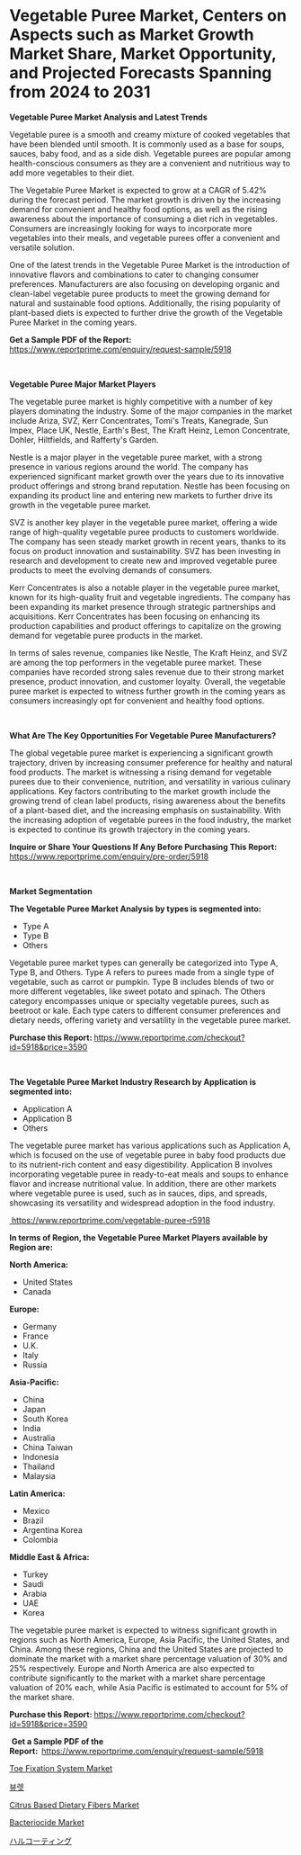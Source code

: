 <p><h1>Vegetable Puree Market, Centers on Aspects such as Market Growth Market Share, Market Opportunity, and Projected Forecasts Spanning from 2024 to 2031</h1></p><p><strong>Vegetable Puree Market Analysis and Latest Trends</strong></p>
<p><p>Vegetable puree is a smooth and creamy mixture of cooked vegetables that have been blended until smooth. It is commonly used as a base for soups, sauces, baby food, and as a side dish. Vegetable purees are popular among health-conscious consumers as they are a convenient and nutritious way to add more vegetables to their diet.</p><p>The Vegetable Puree Market is expected to grow at a CAGR of 5.42% during the forecast period. The market growth is driven by the increasing demand for convenient and healthy food options, as well as the rising awareness about the importance of consuming a diet rich in vegetables. Consumers are increasingly looking for ways to incorporate more vegetables into their meals, and vegetable purees offer a convenient and versatile solution.</p><p>One of the latest trends in the Vegetable Puree Market is the introduction of innovative flavors and combinations to cater to changing consumer preferences. Manufacturers are also focusing on developing organic and clean-label vegetable puree products to meet the growing demand for natural and sustainable food options. Additionally, the rising popularity of plant-based diets is expected to further drive the growth of the Vegetable Puree Market in the coming years.</p></p>
<p><strong>Get a Sample PDF of the Report:&nbsp;</strong> <a href="https://www.reportprime.com/enquiry/request-sample/5918">https://www.reportprime.com/enquiry/request-sample/5918</a></p>
<p>&nbsp;</p>
<p><strong>Vegetable Puree Major Market Players</strong></p>
<p><p>The vegetable puree market is highly competitive with a number of key players dominating the industry. Some of the major companies in the market include Ariza, SVZ, Kerr Concentrates, Tomi's Treats, Kanegrade, Sun Impex, Place UK, Nestle, Earth's Best, The Kraft Heinz, Lemon Concentrate, Dohler, Hiltfields, and Rafferty's Garden.</p><p>Nestle is a major player in the vegetable puree market, with a strong presence in various regions around the world. The company has experienced significant market growth over the years due to its innovative product offerings and strong brand reputation. Nestle has been focusing on expanding its product line and entering new markets to further drive its growth in the vegetable puree market.</p><p>SVZ is another key player in the vegetable puree market, offering a wide range of high-quality vegetable puree products to customers worldwide. The company has seen steady market growth in recent years, thanks to its focus on product innovation and sustainability. SVZ has been investing in research and development to create new and improved vegetable puree products to meet the evolving demands of consumers.</p><p>Kerr Concentrates is also a notable player in the vegetable puree market, known for its high-quality fruit and vegetable ingredients. The company has been expanding its market presence through strategic partnerships and acquisitions. Kerr Concentrates has been focusing on enhancing its production capabilities and product offerings to capitalize on the growing demand for vegetable puree products in the market.</p><p>In terms of sales revenue, companies like Nestle, The Kraft Heinz, and SVZ are among the top performers in the vegetable puree market. These companies have recorded strong sales revenue due to their strong market presence, product innovation, and customer loyalty. Overall, the vegetable puree market is expected to witness further growth in the coming years as consumers increasingly opt for convenient and healthy food options.</p></p>
<p>&nbsp;</p>
<p><strong>What Are The Key Opportunities For Vegetable Puree Manufacturers?</strong></p>
<p><p>The global vegetable puree market is experiencing a significant growth trajectory, driven by increasing consumer preference for healthy and natural food products. The market is witnessing a rising demand for vegetable purees due to their convenience, nutrition, and versatility in various culinary applications. Key factors contributing to the market growth include the growing trend of clean label products, rising awareness about the benefits of a plant-based diet, and the increasing emphasis on sustainability. With the increasing adoption of vegetable purees in the food industry, the market is expected to continue its growth trajectory in the coming years.</p></p>
<p><strong>Inquire or Share Your Questions If Any Before Purchasing This Report:</strong> <a href="https://www.reportprime.com/enquiry/pre-order/5918">https://www.reportprime.com/enquiry/pre-order/5918</a></p>
<p>&nbsp;</p>
<p><strong>Market Segmentation</strong></p>
<p><strong>The Vegetable Puree Market Analysis by types is segmented into:</strong></p>
<p><ul><li>Type A</li><li>Type B</li><li>Others</li></ul></p>
<p><p>Vegetable puree market types can generally be categorized into Type A, Type B, and Others. Type A refers to purees made from a single type of vegetable, such as carrot or pumpkin. Type B includes blends of two or more different vegetables, like sweet potato and spinach. The Others category encompasses unique or specialty vegetable purees, such as beetroot or kale. Each type caters to different consumer preferences and dietary needs, offering variety and versatility in the vegetable puree market.</p></p>
<p><strong>Purchase this Report:&nbsp;</strong><a href="https://www.reportprime.com/checkout?id=5918&price=3590">https://www.reportprime.com/checkout?id=5918&price=3590</a></p>
<p>&nbsp;</p>
<p><strong>The Vegetable Puree Market Industry Research by Application is segmented into:</strong></p>
<p><ul><li>Application A</li><li>Application B</li><li>Others</li></ul></p>
<p><p>The vegetable puree market has various applications such as Application A, which is focused on the use of vegetable puree in baby food products due to its nutrient-rich content and easy digestibility. Application B involves incorporating vegetable puree in ready-to-eat meals and soups to enhance flavor and increase nutritional value. In addition, there are other markets where vegetable puree is used, such as in sauces, dips, and spreads, showcasing its versatility and widespread adoption in the food industry.</p></p>
<p><a href="https://www.reportprime.com/vegetable-puree-r5918">&nbsp;https://www.reportprime.com/vegetable-puree-r5918</a></p>
<p><strong>In terms of Region, the Vegetable Puree Market Players available by Region are:</strong></p>
<p>
    <p> <strong> North America: </strong>
        <ul>
            <li>United States</li>
            <li>Canada</li>
        </ul>
        </p> 
    <p> <strong> Europe: </strong>
        <ul>
            <li>Germany</li>
            <li>France</li>
            <li>U.K.</li>
            <li>Italy</li>
            <li>Russia</li>
        </ul>
        </p> 
    <p> <strong> Asia-Pacific: </strong>
        <ul>
            <li>China</li>
            <li>Japan</li>
            <li>South Korea</li>
            <li>India</li>
            <li>Australia</li>
            <li>China Taiwan</li>
            <li>Indonesia</li>
            <li>Thailand</li>
            <li>Malaysia</li>
        </ul>
        </p> 
    <p> <strong> Latin America: </strong>
        <ul>
            <li>Mexico</li>
            <li>Brazil</li>
            <li>Argentina Korea</li>
            <li>Colombia</li>
        </ul>
        </p> 
    <p> <strong> Middle East & Africa: </strong>
        <ul>
            <li>Turkey</li>
            <li>Saudi</li>
            <li>Arabia</li>
            <li>UAE</li>
            <li>Korea</li>
        </ul>
    </p>
    </p>
<p><p>The vegetable puree market is expected to witness significant growth in regions such as North America, Europe, Asia Pacific, the United States, and China. Among these regions, China and the United States are projected to dominate the market with a market share percentage valuation of 30% and 25% respectively. Europe and North America are also expected to contribute significantly to the market with a market share percentage valuation of 20% each, while Asia Pacific is estimated to account for 5% of the market share.</p></p>
<p><strong>Purchase this Report: </strong><a href="https://www.reportprime.com/checkout?id=5918&price=3590">https://www.reportprime.com/checkout?id=5918&price=3590</a></p>
<p>&nbsp;<strong>Get a Sample PDF of the Report:&nbsp;&nbsp;</strong><a href="https://www.reportprime.com/enquiry/request-sample/5918">https://www.reportprime.com/enquiry/request-sample/5918</a></p>
<p><strong></strong></p>
<p><p><a href="https://issuu.com/reportprime-2/docs/toe-fixation-system-market-size-2030.pptx">Toe Fixation System Market</a></p><p><a href="https://medium.com/@seanturner6262/%EB%B2%84%EB%A0%9B-%EC%8B%9C%EC%9E%A5-%EC%97%AD%ED%95%99-%ED%83%90%EC%83%89-%EA%B8%80%EB%A1%9C%EB%B2%8C-%ED%8A%B8%EB%A0%8C%EB%93%9C-%EB%B0%8F-%EB%AF%B8%EB%9E%98-%EC%84%B1%EC%9E%A5-%EC%A0%84%EB%A7%9D-2024-2031-%EC%9D%80-135%ED%8E%98%EC%9D%B4%EC%A7%80%EB%A1%9C-%EB%8B%A4%EB%A3%A8%EC%96%B4%EC%A0%B8-%EC%9E%88%EC%8A%B5%EB%8B%88%EB%8B%A4-50e5bc356c49">뷰렛</a></p><p><a href="https://github.com/RichRobinson5/Market-Research-Report-List-6/blob/main/citrus-based-dietary-fibers-market.md">Citrus Based Dietary Fibers Market</a></p><p><a href="https://medium.com/@amandaexton567/analyzing-bacteriocide-market-dynamics-and-growth-drivers-and-forecasted-for-period-from-2024-to-c4ac7ea4bde6">Bacteriocide Market</a></p><p><a href="https://medium.com/@ifhhndtz21/%E6%AC%A1%E3%81%AE%E6%96%87%E3%82%92%E6%97%A5%E6%9C%AC%E8%AA%9E%E3%81%AB%E7%BF%BB%E8%A8%B3%E3%81%97%E3%81%A6%E3%81%8F%E3%81%A0%E3%81%95%E3%81%84-%E3%82%B0%E3%83%AD%E3%83%BC%E3%83%90%E3%83%AB%E3%83%8F%E3%83%AB%E8%88%B9%E4%BD%93%E5%A1%97%E6%96%99%E5%B8%82%E5%A0%B4%E3%82%BB%E3%82%AF%E3%82%BF%E3%83%BC-%E7%A8%AE%E9%A1%9E-%E3%82%A2%E3%83%97%E3%83%AA%E3%82%B1%E3%83%BC%E3%82%B7%E3%83%A7%E3%83%B3-%E5%B8%82%E5%A0%B4%E3%83%97%E3%83%AC%E3%83%BC%E3%83%A4%E3%83%BC%E6%88%A6%E7%95%A5-%E5%9C%B0%E5%9F%9F%E5%88%A5%E6%88%90%E9%95%B7%E5%8B%95%E5%90%91-%E3%81%8A%E3%82%88%E3%81%B3%E5%B0%86%E6%9D%A5%E3%81%AE%E4%BA%88%E6%B8%AC-2024%E5%B9%B4-2031%E5%B9%B4-b5e1cbba1936">ハルコーティング</a></p></p>